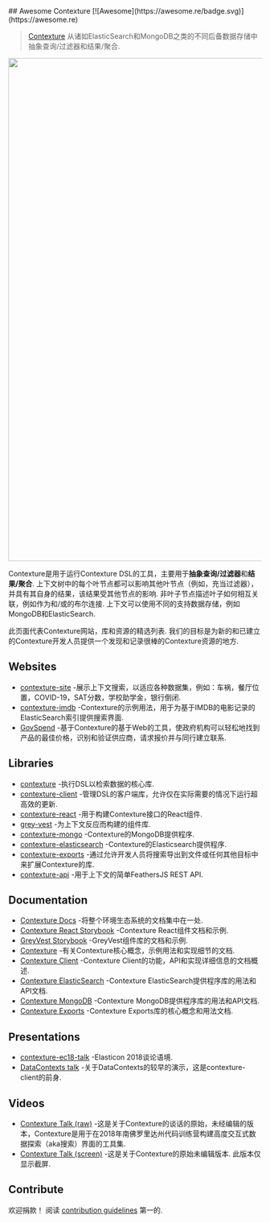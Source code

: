 <div class="github-widget" data-repo="chrislatorres/awesome-contexture"></div>
<script async src="https://pagead2.googlesyndication.com/pagead/js/adsbygoogle.js"></script><ins class="adsbygoogle" style="display:block" data-ad-client="ca-pub-6890694312814945" data-ad-slot="5473692530" data-ad-format="auto"  data-full-width-responsive="true"></ins>
## Awesome Contexture [![Awesome](https://awesome.re/badge.svg)](https://awesome.re)

> [Contexture](https://github.com/smartprocure/contexture) 从诸如ElasticSearch和MongoDB之类的不同后备数据存储中抽象查询/过滤器和结果/聚合.

[<img src="https://raw.githubusercontent.com/chrislatorres/awesome-contexture/master/contexture.png" align="center" width="1000">](https://github.com/smartprocure/contexture)

 Contexture是用于运行Contexture DSL的工具，主要用于**抽象查询/过滤器**和**结果/聚合**. 上下文树中的每个叶节点都可以影响其他叶节点（例如，充当过滤器），并具有其自身的结果，该结果受其他节点的影响. 非叶子节点描述叶子如何相互关联，例如作为和/或的布尔连接. 上下文可以使用不同的支持数据存储，例如MongoDB和ElasticSearch.

此页面代表Contexture网站，库和资源的精选列表. 我们的目标是为新的和已建立的Contexture开发人员提供一个发现和记录很棒的Contexture资源的地方.



## Websites 

- [contexture-site](https://contexture.site) -展示上下文搜索，以适应各种数据集，例如：车祸，餐厅位置，COVID-19，SAT分数，学校助学金，银行倒闭.
- [contexture-imdb](https://github.com/smartprocure/contexture-imdb) -Contexture的示例用法，用于为基于IMDB的电影记录的ElasticSearch索引提供搜索界面.
- [GovSpend](https://app.govspend.com/) -基于Contexture的基于Web的工具，使政府机构可以轻松地找到产品的最佳价格，识别和验证供应商，请求报价并与同行建立联系.


## Libraries 

- [contexture](https://github.com/smartprocure/contexture) -执行DSL以检索数据的核心库.
- [contexture-client](https://github.com/smartprocure/contexture-client) -管理DSL的客户端库，允许仅在实际需要的情况下运行超高效的更新. 
- [contexture-react](https://github.com/smartprocure/contexture-react) -用于构建Contexture接口的React组件.
- [grey-vest](https://github.com/smartprocure/grey-vest) -为上下文反应而构建的组件库.
- [contexture-mongo](https://github.com/smartprocure/contexture-mongo) -Contexture的MongoDB提供程序.
- [contexture-elasticsearch](https://github.com/smartprocure/contexture-elasticsearch) -Contexture的Elasticsearch提供程序.
- [contexture-exports](https://github.com/smartprocure/contexture-export) -通过允许开发人员将搜索导出到文件或任何其他目标中来扩展Contexture的库.
- [contexture-api](https://github.com/ltchris/contexture-api) -用于上下文的简单FeathersJS REST API.


## Documentation
- [Contexture Docs](https://docs.contexture.site/) -将整个环境生态系统的文档集中在一处.
- [Contexture React Storybook](https://smartprocure.github.io/contexture-react) -Contexture React组件文档和示例.
- [GreyVest Storybook](https://smartprocure.github.io/grey-vest) -GreyVest组件库的文档和示例.
- [Contexture](https://github.com/smartprocure/contexture#example-usage) -有关Contexture核心概念，示例用法和实现细节的文档.
- [Contexture Client](https://github.com/smartprocure/contexture-client#overview) -Contexture Client的功能，API和实现详细信息的文档概述.
- [Contexture ElasticSearch](https://github.com/smartprocure/contexture-elasticsearch#usage) -Contexture ElasticSearch提供程序库的用法和API文档.
- [Contexture MongoDB](https://github.com/smartprocure/contexture-mongo#overview) -Contexture MongoDB提供程序库的用法和API文档.
- [Contexture Exports](https://github.com/smartprocure/contexture-export#index) -Contexture Exports库的核心概念和用法文档.


## Presentations
- [contexture-ec18-talk](https://github.com/smartprocure/contexture-ec18-talk) -Elasticon 2018谈论语境.
- [DataContexts talk](https://github.com/smartprocure/dc-talk) -关于DataContexts的较早的演示，这是contexture-client的前身.


## Videos
- [Contexture Talk (raw)](https://www.youtube.com/watch?v=H1i0SdKLHWc) -这是关于Contexture的谈话的原始，未经编辑的版本，Contexture是用于在2018年南佛罗里达州代码训练营构建高度交互式数据探索（aka搜索）界面的工具集.
- [Contexture Talk (screen)](https://youtu.be/ZsXVcHWZwWI)  -这是关于Contexture的原始未编辑版本. 此版本仅显示截屏.

## Contribute

欢迎捐款！ 阅读 [contribution guidelines](https://github.com/chrislatorres/awesome-contexture/blob/master/contributing.md) 第一的.
